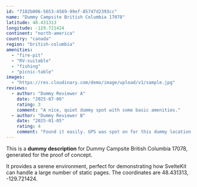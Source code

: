 ```yaml
---
id: "7182b006-5653-4569-99ef-85747d2393cc"
name: "Dummy Campsite British Columbia 17078"
latitude: 48.431313
longitude: -129.721424
continent: "north-america"
country: "canada"
region: "british-columbia"
amenities:
  - "fire-pit"
  - "RV-suitable"
  - "fishing"
  - "picnic-table"
images:
  - "https://res.cloudinary.com/demo/image/upload/v1/sample.jpg"
reviews:
  - author: "Dummy Reviewer A"
    date: "2025-07-06"
    rating: 3
    comment: "A nice, quiet dummy spot with some basic amenities."
  - author: "Dummy Reviewer B"
    date: "2025-01-05"
    rating: 4
    comment: "Found it easily. GPS was spot on for this dummy location."
---
```


This is a **dummy description** for Dummy Campsite British Columbia 17078, generated for the proof of concept.

It provides a serene environment, perfect for demonstrating how SvelteKit can handle a large number of static pages. The coordinates are 48.431313, -129.721424.
